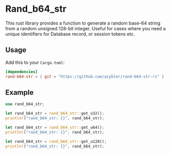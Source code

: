 # Rand_b64_str

This rust library provides a function to generate a random base-64 string from a random unsigned 128-bit integer. Useful for cases where you need a unique identifiers for Database record, or session tokens etc.

## Usage

Add this to your `Cargo.toml`:

```toml
[dependencies]
rand-b64-str = { git = "https://github.com/azybler/rand-b64-str-rs" }
```

## Example

```rust
use rand_b64_str;

let rand_b64_str = rand_b64_str::get_u32();
println!("rand_b64_str: {}", rand_b64_str);

let rand_b64_str = rand_b64_str::get_u64();
println!("rand_b64_str: {}", rand_b64_str);

let rand_b64_str = rand_b64_str::get_u128();
println!("rand_b64_str: {}", rand_b64_str);
```
